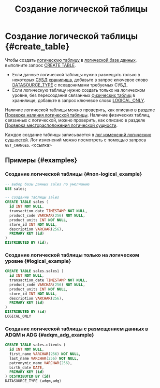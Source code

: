 ﻿---
layout: default
title: Создание логической таблицы
nav_order: 3
parent: Управление схемой данных
grand_parent: Работа с системой
has_children: false
---

# Создание логической таблицы {#create_table}

Чтобы создать [логическую таблицу](../../../overview/main_concepts/logical_table/logical_table.md) 
в [логической базе данных](../../../overview/main_concepts/logical_db/logical_db.md), 
выполните запрос [CREATE TABLE](../../../reference/sql_plus_requests/CREATE_TABLE/CREATE_TABLE.md).

* Если данные логической таблицы нужно размещать только в некоторых [СУБД](../../../introduction/supported_DBMS/supported_DBMS.md) 
  [хранилища](../../../overview/main_concepts/data_storage/data_storage.md), добавьте в запрос ключевое слово 
  [DATASOURCE_TYPE](../../../reference/sql_plus_requests/CREATE_TABLE/CREATE_TABLE.md#datasource_type) с псевдонимами 
  требуемых СУБД.
* Если логическую таблицу нужно создать только на логическом уровне, без 
  пересоздания связанных [физических таблиц](../../../overview/main_concepts/physical_table/physical_table.md) 
  в хранилище, добавьте в запрос ключевое слово [LOGICAL_ONLY](../../../reference/sql_plus_requests/CREATE_TABLE/CREATE_TABLE.md#logical_only).
  
Наличие логической таблицы можно проверить, как описано в разделе 
[Проверка наличия логической таблицы](../entity_presence_check/entity_presence_check.md#table_check). Наличие 
физических таблиц, связанных с логической, можно проверить, как описано в разделе
[Проверка месторасположения логической сущности](../../../working_with_system/other_features/datasource_check/datasource_check.md).

Каждое создание таблицы записывается в 
[лог изменений логических сущностей](../../../overview/main_concepts/changelog/changelog.md). Лог изменений 
можно посмотреть с помощью запроса `GET_CHANGES`. <ссылка>

## Примеры {#examples}

### Создание логической таблицы {#non-logical_example}

```sql
-- выбор базы данных sales по умолчанию
USE sales;

-- создание таблицы sales
CREATE TABLE sales (
  id INT NOT NULL,
  transaction_date TIMESTAMP NOT NULL,
  product_code VARCHAR(256) NOT NULL,
  product_units INT NOT NULL,
  store_id INT NOT NULL,
  description VARCHAR(256),
  PRIMARY KEY (id)
)
DISTRIBUTED BY (id);
```

### Создание логической таблицы только на логическом уровне {#logical_example}

```sql
CREATE TABLE sales.sales1 (
  id INT NOT NULL,
  transaction_date TIMESTAMP NOT NULL,
  product_code VARCHAR(256) NOT NULL,
  product_units INT NOT NULL,
  store_id INT NOT NULL,
  description VARCHAR(256),
  PRIMARY KEY (id)
)
DISTRIBUTED BY (id)
LOGICAL_ONLY
```

### Создание логической таблицы с размещением данных в ADQM и ADG {#adqm_adg_example}

```sql
CREATE TABLE sales.clients (
  id INT NOT NULL,
  first_name VARCHAR(256) NOT NULL,
  last_name VARCHAR(256) NOT NULL,
  patronymic_name VARCHAR(256),
  birth_date DATE,
  PRIMARY KEY (id)
) DISTRIBUTED BY (id)
DATASOURCE_TYPE (adqm,adg)
```